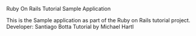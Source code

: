 Ruby On Rails Tutorial Sample Application

This is the Sample application as part of the Ruby on Rails tutorial project.
Developer: Santiago Botta
Tutorial by Michael Hartl